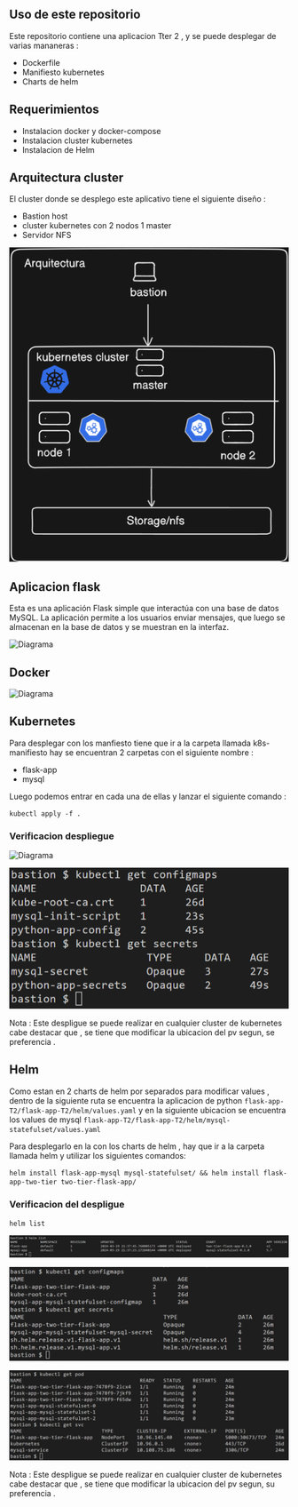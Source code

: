 ## Uso de este repositorio

Este repositorio contiene una aplicacion Tter 2 , y se puede desplegar de varias mananeras :

- Dockerfile
- Manifiesto kubernetes
- Charts de helm

## Requerimientos

- Instalacion docker y docker-compose
- Instalacion cluster kubernetes
- Instalacion de Helm

## Arquitectura cluster

El cluster donde se desplego este aplicativo tiene el siguiente diseño :

- Bastion host
- cluster kubernetes con 2 nodos 1 master
- Servidor NFS

![Diagrama](https://github.com/Andherson333333/flask-app-T2/blob/main/flask-app-T2/imagenes/bastion-6.png)
  
## Aplicacion flask 

Esta es una aplicación Flask simple que interactúa con una base de datos MySQL. La aplicación permite a los usuarios enviar mensajes, que luego se almacenan en la base de datos y se muestran en la interfaz.

![Diagrama]()

## Docker

![Diagrama]()

## Kubernetes

Para desplegar con los manfiesto tiene que ir a la carpeta llamada k8s-manifiesto hay se encuentran 2 carpetas con el siguiente nombre :

- flask-app
- mysql

Luego podemos entrar en cada una de ellas y lanzar el siguiente comando :

```
kubectl apply -f .
```
### Verificacion despliegue

![Diagrama]()

![Diagrama](https://github.com/Andherson333333/flask-app-T2/blob/main/flask-app-T2/imagenes/bastion-5.png)

Nota : Este despligue se puede realizar en cualquier cluster de kubernetes cabe destacar que , se tiene que modificar la ubicacion del pv segun, se preferencia .

## Helm

Como estan en 2 charts de helm  por separados para modificar values , dentro de la siguiente  ruta se encuentra la aplicacion de python `flask-app-T2/flask-app-T2/helm/values.yaml` y en la siguiente ubicacion se encuentra los values de mysql  `flask-app-T2/flask-app-T2/helm/mysql-statefulset/values.yaml` 

Para desplegarlo en la con los charts de helm , hay que ir a la carpeta llamada helm y utilizar los siguientes comandos:
```
helm install flask-app-mysql mysql-statefulset/ && helm install flask-app-two-tier two-tier-flask-app/
```

### Verificacion del despligue
```
helm list
```
![Diagrama](https://github.com/Andherson333333/flask-app-T2/blob/main/flask-app-T2/imagenes/bastion-2.png)

![Diagrama](https://github.com/Andherson333333/flask-app-T2/blob/main/flask-app-T2/imagenes/bastion-4.png)

![Diagrama](https://github.com/Andherson333333/flask-app-T2/blob/main/flask-app-T2/imagenes/bastuion-1.png)

Nota : Este despligue se puede realizar en cualquier cluster de kubernetes cabe destacar que , se tiene que modificar la ubicacion del pv segun, su preferencia .

